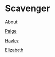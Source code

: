 # Scavenger

About:

[Paige](../Scavenger/master/Team/Paige_Lavinio.md)

[Hayley](../Scavenger/master/Team/Hayley_Lavinio.md)

[Elizabeth](../Scavenger/master/Team/Elizabeth_Dewsnap.md)
